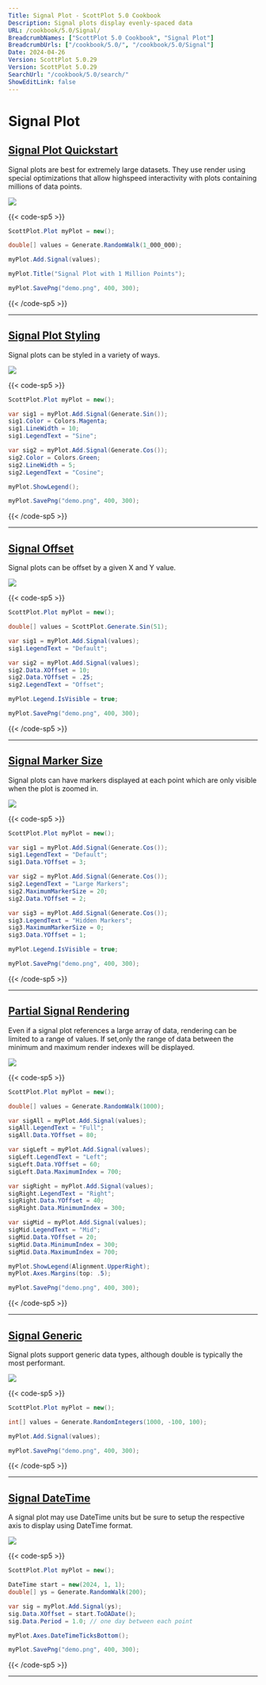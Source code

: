 ```yaml
---
Title: Signal Plot - ScottPlot 5.0 Cookbook
Description: Signal plots display evenly-spaced data
URL: /cookbook/5.0/Signal/
BreadcrumbNames: ["ScottPlot 5.0 Cookbook", "Signal Plot"]
BreadcrumbUrls: ["/cookbook/5.0/", "/cookbook/5.0/Signal"]
Date: 2024-04-26
Version: ScottPlot 5.0.29
Version: ScottPlot 5.0.29
SearchUrl: "/cookbook/5.0/search/"
ShowEditLink: false
---
```


# Signal Plot


<h2><a href='/cookbook/5.0/Signal/SignalQuickstart'>Signal Plot Quickstart</a></h2>

Signal plots are best for extremely large datasets. They use render using special optimizations that allow highspeed interactivity with plots containing millions of data points.

[![](/cookbook/5.0/images/SignalQuickstart.png?240426090552)](/cookbook/5.0/images/SignalQuickstart.png?240426090552)

{{< code-sp5 >}}

```cs
ScottPlot.Plot myPlot = new();

double[] values = Generate.RandomWalk(1_000_000);

myPlot.Add.Signal(values);

myPlot.Title("Signal Plot with 1 Million Points");

myPlot.SavePng("demo.png", 400, 300);

```

{{< /code-sp5 >}}

<hr class='my-5 invisible'>


<h2><a href='/cookbook/5.0/Signal/SignalStyling'>Signal Plot Styling</a></h2>

Signal plots can be styled in a variety of ways.

[![](/cookbook/5.0/images/SignalStyling.png?240426090552)](/cookbook/5.0/images/SignalStyling.png?240426090552)

{{< code-sp5 >}}

```cs
ScottPlot.Plot myPlot = new();

var sig1 = myPlot.Add.Signal(Generate.Sin());
sig1.Color = Colors.Magenta;
sig1.LineWidth = 10;
sig1.LegendText = "Sine";

var sig2 = myPlot.Add.Signal(Generate.Cos());
sig2.Color = Colors.Green;
sig2.LineWidth = 5;
sig2.LegendText = "Cosine";

myPlot.ShowLegend();

myPlot.SavePng("demo.png", 400, 300);

```

{{< /code-sp5 >}}

<hr class='my-5 invisible'>


<h2><a href='/cookbook/5.0/Signal/SignalOffset'>Signal Offset</a></h2>

Signal plots can be offset by a given X and Y value.

[![](/cookbook/5.0/images/SignalOffset.png?240426090552)](/cookbook/5.0/images/SignalOffset.png?240426090552)

{{< code-sp5 >}}

```cs
ScottPlot.Plot myPlot = new();

double[] values = ScottPlot.Generate.Sin(51);

var sig1 = myPlot.Add.Signal(values);
sig1.LegendText = "Default";

var sig2 = myPlot.Add.Signal(values);
sig2.Data.XOffset = 10;
sig2.Data.YOffset = .25;
sig2.LegendText = "Offset";

myPlot.Legend.IsVisible = true;

myPlot.SavePng("demo.png", 400, 300);

```

{{< /code-sp5 >}}

<hr class='my-5 invisible'>


<h2><a href='/cookbook/5.0/Signal/SignalMarkerSize'>Signal Marker Size</a></h2>

Signal plots can have markers displayed at each point which are only visible when the plot is zoomed in.

[![](/cookbook/5.0/images/SignalMarkerSize.png?240426090552)](/cookbook/5.0/images/SignalMarkerSize.png?240426090552)

{{< code-sp5 >}}

```cs
ScottPlot.Plot myPlot = new();

var sig1 = myPlot.Add.Signal(Generate.Cos());
sig1.LegendText = "Default";
sig1.Data.YOffset = 3;

var sig2 = myPlot.Add.Signal(Generate.Cos());
sig2.LegendText = "Large Markers";
sig2.MaximumMarkerSize = 20;
sig2.Data.YOffset = 2;

var sig3 = myPlot.Add.Signal(Generate.Cos());
sig3.LegendText = "Hidden Markers";
sig3.MaximumMarkerSize = 0;
sig3.Data.YOffset = 1;

myPlot.Legend.IsVisible = true;

myPlot.SavePng("demo.png", 400, 300);

```

{{< /code-sp5 >}}

<hr class='my-5 invisible'>


<h2><a href='/cookbook/5.0/Signal/SignalRenderIndexes'>Partial Signal Rendering</a></h2>

Even if a signal plot references a large array of data, rendering can be limited to a range of values. If set,only the range of data between the minimum and maximum render indexes will be displayed.

[![](/cookbook/5.0/images/SignalRenderIndexes.png?240426090552)](/cookbook/5.0/images/SignalRenderIndexes.png?240426090552)

{{< code-sp5 >}}

```cs
ScottPlot.Plot myPlot = new();

double[] values = Generate.RandomWalk(1000);

var sigAll = myPlot.Add.Signal(values);
sigAll.LegendText = "Full";
sigAll.Data.YOffset = 80;

var sigLeft = myPlot.Add.Signal(values);
sigLeft.LegendText = "Left";
sigLeft.Data.YOffset = 60;
sigLeft.Data.MaximumIndex = 700;

var sigRight = myPlot.Add.Signal(values);
sigRight.LegendText = "Right";
sigRight.Data.YOffset = 40;
sigRight.Data.MinimumIndex = 300;

var sigMid = myPlot.Add.Signal(values);
sigMid.LegendText = "Mid";
sigMid.Data.YOffset = 20;
sigMid.Data.MinimumIndex = 300;
sigMid.Data.MaximumIndex = 700;

myPlot.ShowLegend(Alignment.UpperRight);
myPlot.Axes.Margins(top: .5);

myPlot.SavePng("demo.png", 400, 300);

```

{{< /code-sp5 >}}

<hr class='my-5 invisible'>


<h2><a href='/cookbook/5.0/Signal/SignalGeneric'>Signal Generic</a></h2>

Signal plots support generic data types, although double is typically the most performant.

[![](/cookbook/5.0/images/SignalGeneric.png?240426090552)](/cookbook/5.0/images/SignalGeneric.png?240426090552)

{{< code-sp5 >}}

```cs
ScottPlot.Plot myPlot = new();

int[] values = Generate.RandomIntegers(1000, -100, 100);

myPlot.Add.Signal(values);

myPlot.SavePng("demo.png", 400, 300);

```

{{< /code-sp5 >}}

<hr class='my-5 invisible'>


<h2><a href='/cookbook/5.0/Signal/SignalDateTime'>Signal DateTime</a></h2>

A signal plot may use DateTime units but be sure to setup the respective axis to display using DateTime format.

[![](/cookbook/5.0/images/SignalDateTime.png?240426090552)](/cookbook/5.0/images/SignalDateTime.png?240426090552)

{{< code-sp5 >}}

```cs
ScottPlot.Plot myPlot = new();

DateTime start = new(2024, 1, 1);
double[] ys = Generate.RandomWalk(200);

var sig = myPlot.Add.Signal(ys);
sig.Data.XOffset = start.ToOADate();
sig.Data.Period = 1.0; // one day between each point

myPlot.Axes.DateTimeTicksBottom();

myPlot.SavePng("demo.png", 400, 300);

```

{{< /code-sp5 >}}

<hr class='my-5 invisible'>

